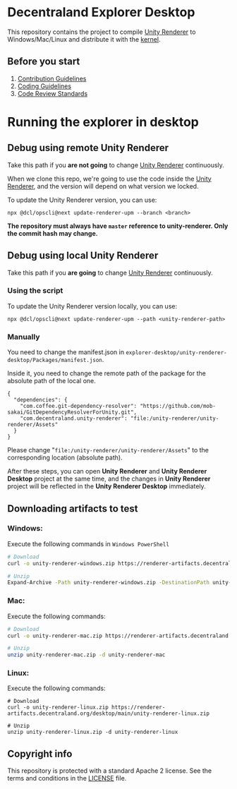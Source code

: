 # Decentraland Explorer Desktop

This repository contains the project to compile [Unity Renderer](https://github.com/decentraland/unity-renderer) to Windows/Mac/Linux and distribute it with the [kernel](https://github.com/decentraland/kernel).

## Before you start

1. [Contribution Guidelines](https://github.com/decentraland/unity-renderer/.github/CONTRIBUTING.md)
2. [Coding Guidelines](https://github.com/decentraland/unity-renderer/docs/style-guidelines.md)
3. [Code Review Standards](https://github.com/decentraland/unity-renderer/docs/code-review-standards.md)

# Running the explorer in desktop

## Debug using remote Unity Renderer

Take this path if you **are not going** to change [Unity Renderer](https://github.com/decentraland/unity-renderer) continuously.

When we clone this repo, we're going to use the code inside the [Unity Renderer](https://github.com/decentraland/unity-renderer), and the version will depend on what version we locked.

To update the Unity Renderer version, you can use:

```
npx @dcl/opscli@next update-renderer-upm --branch <branch>
```

**The repository must always have `master` reference to unity-renderer. Only the commit hash may change.**

## Debug using local Unity Renderer

Take this path if you **are going** to change [Unity Renderer](https://github.com/decentraland/unity-renderer) continuously.
### Using the script

To update the Unity Renderer version locally, you can use:

```
npx @dcl/opscli@next update-renderer-upm --path <unity-renderer-path>
```
### Manually

You need to change the manifest.json in `explorer-desktop/unity-renderer-desktop/Packages/manifest.json`.

Inside it, you need to change the remote path of the package for the absolute path of the local one.

```
{
  "dependencies": {
    "com.coffee.git-dependency-resolver": "https://github.com/mob-sakai/GitDependencyResolverForUnity.git",
    "com.decentraland.unity-renderer": "file:/unity-renderer/unity-renderer/Assets"
  }
}
```

Please change "`file:/unity-renderer/unity-renderer/Assets`" to the corresponding location (absolute path).

After these steps, you can open **Unity Renderer** and **Unity Renderer Desktop** project at the same time, and the changes in **Unity Renderer** project will be reflected in the **Unity Renderer Desktop** immediately.

## Downloading artifacts to test

### Windows:
Execute the following commands in `Windows PowerShell`
```bash
# Download
curl -o unity-renderer-windows.zip https://renderer-artifacts.decentraland.org/desktop/main/unity-renderer-windows.zip

# Unzip
Expand-Archive -Path unity-renderer-windows.zip -DestinationPath unity-renderer-windows -Force
```
### Mac:
Execute the following commands:
```bash
# Download
curl -o unity-renderer-mac.zip https://renderer-artifacts.decentraland.org/desktop/main/unity-renderer-mac.zip

# Unzip
unzip unity-renderer-mac.zip -d unity-renderer-mac
```
### Linux: 
Execute the following commands:
```
# Download
curl -o unity-renderer-linux.zip https://renderer-artifacts.decentraland.org/desktop/main/unity-renderer-linux.zip

# Unzip
unzip unity-renderer-linux.zip -d unity-renderer-linux
```

## Copyright info

This repository is protected with a standard Apache 2 license. See the terms and conditions in the [LICENSE](LICENSE) file.

